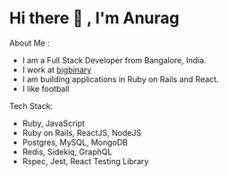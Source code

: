 <div id="header">
  <h1>
    Hi there 👋 , I'm Anurag
  </h1>
</div>

About Me :
- I am a Full Stack Developer from Bangalore, India.
- I work at <a href="https://github.com/bigbinary">bigbinary</a>
- I am building applications in Ruby on Rails and React.
- I like football

Tech Stack:
- Ruby, JavaScript
- Ruby on Rails, ReactJS, NodeJS
- Postgres, MySQL, MongoDB
- Redis, Sidekiq, GraphQL
- Rspec, Jest, React Testing Library
